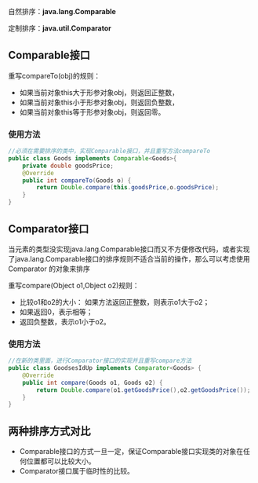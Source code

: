 自然排序：**java.lang.Comparable**

定制排序：**java.util.Comparator**

## Comparable接口

重写compareTo(obj)的规则：   

- 如果当前对象this大于形参对象obj，则返回正整数，   
- 如果当前对象this小于形参对象obj，则返回负整数，   
- 如果当前对象this等于形参对象obj，则返回零。

### 使用方法

```java
//必须在需要排序的类中，实现Comparable接口，并且重写方法compareTo
public class Goods implements Comparable<Goods>{
    private double goodsPrice;
 	@Override
    public int compareTo(Goods o) {
        return Double.compare(this.goodsPrice,o.goodsPrice);
    }
}
```

## Comparator接口

当元素的类型没实现java.lang.Comparable接口而又不方便修改代码，或者实现了java.lang.Comparable接口的排序规则不适合当前的操作，那么可以考虑使用 Comparator 的对象来排序

重写compare(Object o1,Object o2)规则：

- 比较o1和o2的大小： 如果方法返回正整数，则表示o1大于o2；
- 如果返回0，表示相等；
- 返回负整数，表示o1小于o2。

### 使用方法

```java
//在新的类里面，进行Comparator接口的实现并且重写compare方法
public class GoodsesIdUp implements Comparator<Goods> {
    @Override
    public int compare(Goods o1, Goods o2) {
        return Double.compare(o1.getGoodsPrice(),o2.getGoodsPrice());
    }
}
```

## 两种排序方式对比

- Comparable接口的方式一旦一定，保证Comparable接口实现类的对象在任何位置都可以比较大小。
- Comparator接口属于临时性的比较。